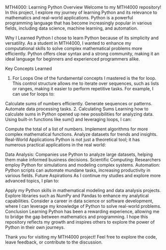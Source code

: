 MTH4000: Learning Python
Overview
Welcome to my MTH4000 repository! In this project, I explore my journey of learning Python and its relevance to mathematics and real-world applications. Python is a powerful programming language that has become increasingly popular in various fields, including data science, machine learning, and automation.

Why I Learned Python
I chose to learn Python because of its simplicity and versatility. As a student in MTH4000, I wanted to enhance my computational skills to solve complex mathematical problems more efficiently. Python offers clear syntax and a strong community, making it an ideal language for beginners and experienced programmers alike.

Key Concepts Learned
1. For Loops
One of the fundamental concepts I mastered is the for loop. This control structure allows me to iterate over sequences, such as lists or ranges, making it easier to perform repetitive tasks. For example, I can use for loops to:

Calculate sums of numbers efficiently.
Generate sequences or patterns.
Automate data processing tasks.
2. Calculating Sums
Learning how to calculate sums in Python opened up new possibilities for analyzing data. Using built-in functions like sum() and leveraging loops, I can:

Compute the total of a list of numbers.
Implement algorithms for more complex mathematical functions.
Analyze datasets for trends and insights.
Real-World Applications
Python is not just a theoretical tool; it has numerous practical applications in the real world:

Data Analysis: Companies use Python to analyze large datasets, helping them make informed business decisions.
Scientific Computing: Researchers employ Python for simulations and modeling complex systems.
Automation: Python scripts can automate mundane tasks, increasing productivity in various fields.
Future Aspirations
As I continue my studies and explore more advanced topics, I plan to:

Apply my Python skills in mathematical modeling and data analysis projects.
Explore libraries such as NumPy and Pandas to enhance my analytical capabilities.
Consider a career in data science or software development, where I can leverage my knowledge of Python to solve real-world problems.
Conclusion
Learning Python has been a rewarding experience, allowing me to bridge the gap between mathematics and programming. I hope this repository reflects my growth and inspires others to explore the power of Python in their own journeys.

Thank you for visiting my MTH4000 project! Feel free to explore the code, leave feedback, or contribute to the discussion.





